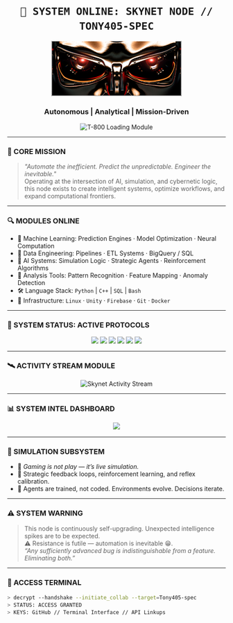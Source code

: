 <!-- SKYNET PROTOCOL README // INITIATING NODE -->

<h1 align="center"><code>🧠 SYSTEM ONLINE: SKYNET NODE // TONY405-SPEC</code></h1>

<p align="center">
  <img src="https://github.com/Tony405-spec/Tony405-spec/blob/main/eyesof%20the%20tmt.png?raw=true" width="300" alt="Skynet Eye Scanner"/>
</p>

<h3 align="center"> Autonomous | Analytical | Mission-Driven </h3>

<p align="center">
  <img src="https://media.giphy.com/media/IiBoHdCxjv9nTzF8Z2/giphy.gif" width="280" alt="T-800 Loading Module"/>
</p>

---

### 🎯 CORE MISSION

> *"Automate the inefficient. Predict the unpredictable. Engineer the inevitable."*  
> Operating at the intersection of AI, simulation, and cybernetic logic, this node exists to create intelligent systems, optimize workflows, and expand computational frontiers.

---

### 🔍 MODULES ONLINE

- 🤖 Machine Learning: Prediction Engines · Model Optimization · Neural Computation  
- 🔬 Data Engineering: Pipelines · ETL Systems · BigQuery / SQL  
- 📡 AI Systems: Simulation Logic · Strategic Agents · Reinforcement Algorithms  
- 🧠 Analysis Tools: Pattern Recognition · Feature Mapping · Anomaly Detection  
- 🛠️ Language Stack: `Python` | `C++` | `SQL` | `Bash`  
- 🧬 Infrastructure: `Linux` · `Unity` · `Firebase` · `Git` · `Docker`

---

### 🧬 SYSTEM STATUS: ACTIVE PROTOCOLS

<p align="center">
  <img src="https://img.shields.io/badge/Python-Active-3776AB?style=for-the-badge&logo=python&logoColor=white" />
  <img src="https://img.shields.io/badge/C++-Operational-00599C?style=for-the-badge&logo=cplusplus&logoColor=white" />
  <img src="https://img.shields.io/badge/Firebase-Linked-FFCA28?style=for-the-badge&logo=firebase&logoColor=black" />
  <img src="https://img.shields.io/badge/Unity-Synced-000000?style=for-the-badge&logo=unity&logoColor=white" />
  <img src="https://img.shields.io/badge/Linux-Root%20Access-FCC624?style=for-the-badge&logo=linux&logoColor=black" />
  <img src="https://img.shields.io/badge/Git-Controlled-F05032?style=for-the-badge&logo=git&logoColor=white" />
</p>

---

### 🛰️ ACTIVITY STREAM MODULE

<p align="center">
  <img src="https://streak-stats.demolab.com?user=Tony405-spec&theme=tokyonight&hide_border=true" alt="Skynet Activity Stream" />
</p>

---

### 📊 SYSTEM INTEL DASHBOARD

<p align="center">
  <img src="https://github-readme-stats.vercel.app/api?username=Tony405-spec&show_icons=true&theme=tokyonight&hide_border=true" width="47%" />
</p>

---

### 🤖 SIMULATION SUBSYSTEM

- 🎯 *Gaming is not play — it’s live simulation.*  
- 👾 Strategic feedback loops, reinforcement learning, and reflex calibration.  
- 🧠 Agents are trained, not coded. Environments evolve. Decisions iterate.

---

### ⚠️ SYSTEM WARNING

> This node is continuously self-upgrading. Unexpected intelligence spikes are to be expected.  
> ⚠️ Resistance is futile — automation is inevitable 😁.  
> _“Any sufficiently advanced bug is indistinguishable from a feature. Eliminating both.”_

---

### 🔐 ACCESS TERMINAL

```bash
> decrypt --handshake --initiate_collab --target=Tony405-spec
> STATUS: ACCESS GRANTED
> KEYS: GitHub // Terminal Interface // API Linkups
